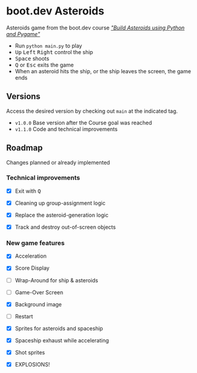 # boot.dev Asteroids

Asteroids game from the boot.dev course [*"Build Asteroids using Python and Pygame"*][course]

- Run `python main.py` to play
- <kbd>Up</kbd> <kbd>Left</kbd> <kbd>Right</kbd> control the ship
- <kbd>Space</kbd> shoots
- <kbd>Q</kbd> or <kbd>Esc</kbd> exits the game
- When an asteroid hits the ship, or the ship leaves the screen, the game ends


## Versions

Access the desired version by checking out `main` at the indicated tag.

- `v1.0.0` Base version after the Course goal was reached
- `v1.1.0` Code and technical improvements


## Roadmap

Changes planned or already implemented

### Technical improvements

- [x] Exit with <kbd>Q</kbd>
- [x] Cleaning up group-assignment logic
- [x] Replace the asteroid-generation logic
- [x] Track and destroy out-of-screen objects


### New game features

- [x] Acceleration
- [x] Score Display
- [ ] Wrap-Around for ship & asteroids
- [ ] Game-Over Screen
- [x] Background image
- [ ] Restart
- [x] Sprites for asteroids and spaceship
- [x] Spaceship exhaust while accelerating
- [x] Shot sprites
- [x] EXPLOSIONS!


[course]: https://www.boot.dev/courses/build-asteroids-python
